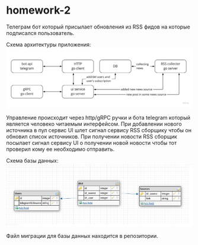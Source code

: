 # homework-2

Телеграм бот который присылает обновления из RSS фидов на которые подписался пользователь.

Схема архитектуры приложения:
![](/My_First_Board.jpg "схема архитектуры приложения")

Управление происходит через http/gRPC ручки и бота telegram который является человеко читаемым интерфейсом. При добавлении нового источника в пул сервис UI шлет сигнал сервису RSS сборщику чтобы он обновил список источников. При получении новости RSS сборщик посылает сигнал сервису UI о получении новой новости чтобы тот проверил кому ее необходимо отправить. 

Схема базы данных:
![](/DB.png "схема базы данных")

Файл миграции для базы данных находится в репозитории.

